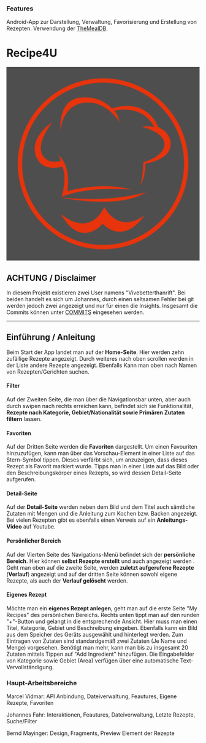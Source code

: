 ### Features

Android-App zur Darstellung, Verwaltung, Favorisierung und Erstellung von Rezepten.
Verwendung der [TheMealDB](https://www.themealdb.com/api.php "TheMealDB").

# Recipe4U

![](https://github.com/MarciV2/RecipeApp/blob/main/app/src/main/ic_launcher-playstore.png?raw=true)



## ACHTUNG / Disclaimer
In diesem Projekt existieren zwei User namens "Vivebetterthanrift". Bei beiden handelt es sich um Johannes, durch einen seltsamen Fehler bei git werden jedoch zwei angezeigt und nur für einen die Insights. 
Insgesamt die Commits können unter [COMMITS](https://github.com/MarciV2/RecipeApp/commits/main "COMMITS") eingesehen werden.

-------------
## Einführung / Anleitung
Beim Start der App landet man auf der **Home-Seite**. Hier werden zehn zufällige Rezepte angezeigt.
Durch weiteres nach oben scrollen werden in der Liste andere Rezepte angezeigt.
Ebenfalls Kann man oben nach Namen von Rezepten/Gerichten suchen.

#### Filter
Auf der Zweiten Seite, die man über die Navigationsbar unten, aber auch durch swipen nach rechts erreichen kann, befindet sich sie Funktionalität, **Rezepte nach Kategorie, Gebiet/Nationalität sowie Primären Zutaten filtern** lassen.

#### Favoriten
Auf der Dritten Seite werden die **Favoriten** dargestellt.
Um einen Favouriten hinzuzufügen, kann man über das Vorschau-Element in einer Liste auf das Stern-Symbol tippen. Dieses verfärbt sich, um anzuzeigen, dass dieses Rezept als Favorit markiert wurde.
Tipps man in einer Liste auf das Bild oder den Beschreibungskörper eines Rezepts, so wird dessen Detail-Seite aufgerufen.

#### Detail-Seite
Auf der **Detail-Seite** werden neben dem Bild und dem Titel auch sämtliche Zutaten mit Mengen und die Anleitung zum Kochen bzw. Backen angezeigt. Bei vielen Rezepten gibt es ebenfalls einen Verweis auf ein **Anleitungs-Video** auf Youtube.

#### Persönlicher Bereich
Auf der Vierten Seite des Navigations-Menü befindet sich der **persönliche Bereich**. 
Hier können **selbst Rezepte erstellt** und auch angezeigt werden . Geht man oben auf die zweite Seite, werden **zuletzt aufgerufene Rezepte** (**Verlauf**) angezeigt und auf der dritten Seite können sowohl eigene Rezepte, als auch der **Verlauf gelöscht** werden.

#### Eigenes Rezept
Möchte man ein **eigenes Rezept anlegen**, geht man auf die erste Seite "My Recipes" des persönlichen Bereichs. Rechts unten tippt man auf den runden "+"-Button und gelangt in die entsprechende Ansicht. Hier muss man einen Titel, Kategorie, Gebiet und Beschreibung eingeben. Ebenfalls kann ein Bild aus dem Speicher des Geräts ausgewählt und hinterlegt werden.
Zum Eintragen von Zutaten sind standardgemäß zwei Zutaten (Je Name und Menge) vorgesehen. Benötigt man mehr, kann man bis zu insgesamt 20 Zutaten mittels Tippen auf  "Add Ingredient" hinzufügen.
Die Eingabefelder von Kategorie sowie Gebiet (Area) verfügen über eine automatische Text-Vervollständigung.



### Haupt-Arbeitsbereiche

Marcel Vidmar: API Anbindung, Dateiverwaltung, Feautures, Eigene Rezepte, Favoriten

Johannes Fahr: Interaktionen, Feautures, Dateiverwaltung, Letzte Rezepte, Suche/Filter

Bernd Mayinger: Design, Fragments, Preview Element der Rezepte
